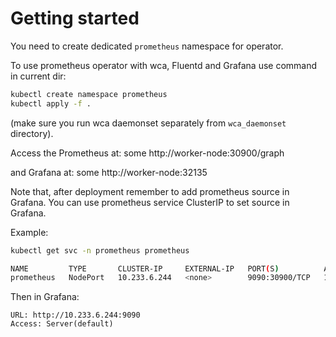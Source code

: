 Getting started
===============

You need to create dedicated `prometheus` namespace for operator.

To use prometheus operator with wca, Fluentd and Grafana use command in current dir:
```bash
kubectl create namespace prometheus
kubectl apply -f .
```
(make sure you run wca daemonset separately from `wca_daemonset` directory).

Access the Prometheus at:
some http://worker-node:30900/graph

and Grafana at:
some http://worker-node:32135

Note that, after deployment remember to add prometheus source in Grafana.
You can use prometheus service ClusterIP to set source in Grafana.

Example:

```bash
kubectl get svc -n prometheus prometheus

NAME         TYPE       CLUSTER-IP     EXTERNAL-IP   PORT(S)          AGE
prometheus   NodePort   10.233.6.244   <none>        9090:30900/TCP   164m

```

Then in Grafana:

```
URL: http://10.233.6.244:9090
Access: Server(default)
```
